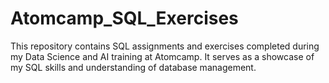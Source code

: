 # Atomcamp_SQL_Exercises
This repository contains SQL assignments and exercises completed during my Data Science and AI training at Atomcamp. It serves as a showcase of my SQL skills and understanding of database management.
